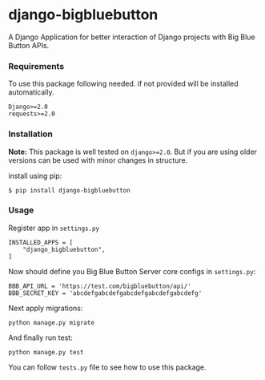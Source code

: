 # django-bigbluebutton

A Django Application for better interaction of Django projects with Big Blue Button APIs.

### Requirements

To use this package following needed. if not provided will be installed automatically.
```
Django>=2.0
requests>=2.0
```

### Installation

**Note:** This package is well tested on `django>=2.0`. But if you are using older versions can be
used with minor changes in structure.

install using pip:
```
$ pip install django-bigbluebutton
```

### Usage
Register app in `settings.py`

```
INSTALLED_APPS = [
    "django_bigbluebutton",
]
```

Now should define you Big Blue Button Server core configs in `settings.py`:

```
BBB_API_URL = 'https://test.com/bigbluebutton/api/'
BBB_SECRET_KEY = 'abcdefgabcdefgabcdefgabcdefgabcdefg'
```

Next apply migrations:
```
python manage.py migrate
```

And finally run test:

```
python manage.py test
```

You can follow `tests.py` file to see how to use this package.
